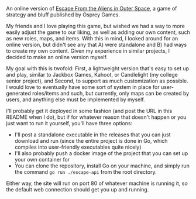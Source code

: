 An online version of [Escape From the Aliens in Outer Space](https://www.eftaios.com/), a game of strategy and bluff published by Osprey Games. 

My friends and I love playing this game, but wished we had a way to more easily adjust the game to our liking, as well as adding our own content, such as new roles, maps, and items. With this in mind, I looked around for an online version, but didn't see any that A) were standalone and B) had ways to create my own content. Given my experience in similar projects, I decided to make an online version myself.

My goal with this is twofold: First, a lightweight version that's easy to set up and play, similar to Jackbox Games, Kahoot, or Candlelight (my college senior project), and Second, to support as much customization as possible. I would love to eventually have some sort of system in place for user-generated roles/items and such, but currently, only maps can be created by users, and anything else must be implemented by myself.

I'll probably get it deployed in some fashion (and post the URL in this README when I do), but if for whatever reason that doesn't happen or you just want to run it yourself, you'll have three options:
  - I'll post a standalone executable in the releases that you can just download and run (since the entire project is done in Go, which compiles into user-friendly executables quite nicely)
  - I'll also probably push a docker image of the project that you can set up your own container for
  - You can clone the repository, install Go on your machine, and simply run the command `go run ./escape-api` from the root directory.

Either way, the site will run on port 80 of whatever machine is running it, so the default web connection should get you up and running.
